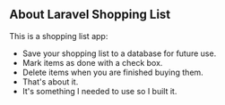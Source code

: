 ## About Laravel Shopping List

This is a shopping list app:

-   Save your shopping list to a database for future use.
-   Mark items as done with a check box.
-   Delete items when you are finished buying them.
-   That's about it.
-   It's something I needed to use so I built it.
